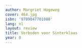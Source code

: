 ```yaml
---
author: Margriet Hogeweg
cover: 464.jpg
isbn: '9789047701088'
lang: nl
layout: review
title: Verboden voor Sinterklaas
year: 0
---
```


